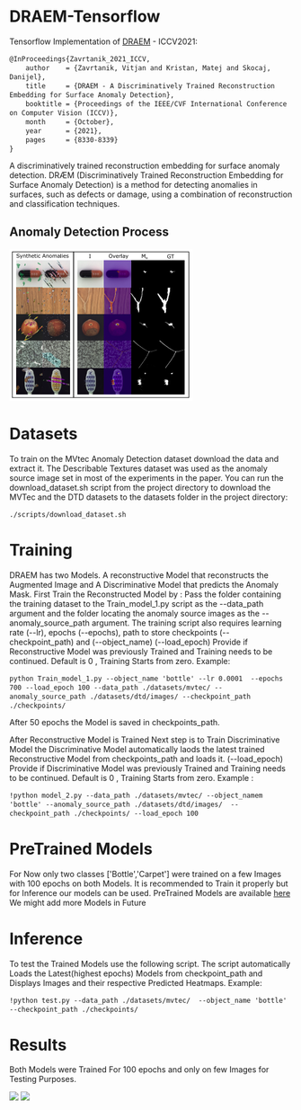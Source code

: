 # DRAEM-Tensorflow
Tensorflow Implementation of [DRAEM](https://openaccess.thecvf.com/content/ICCV2021/papers/Zavrtanik_DRAEM_-_A_Discriminatively_Trained_Reconstruction_Embedding_for_Surface_Anomaly_ICCV_2021_paper.pdf) - ICCV2021:

```
@InProceedings{Zavrtanik_2021_ICCV,
    author    = {Zavrtanik, Vitjan and Kristan, Matej and Skocaj, Danijel},
    title     = {DRAEM - A Discriminatively Trained Reconstruction Embedding for Surface Anomaly Detection},
    booktitle = {Proceedings of the IEEE/CVF International Conference on Computer Vision (ICCV)},
    month     = {October},
    year      = {2021},
    pages     = {8330-8339}
}
```

A discriminatively trained reconstruction embedding for surface anomaly detection.
DRÆM (Discriminatively Trained Reconstruction Embedding for Surface Anomaly Detection) is a method for detecting anomalies in surfaces, 
such as defects or damage, using a combination of reconstruction and classification techniques.
## Anomaly Detection Process
![](https://github.com/farazBhatti/DRAEM-Tensoflow/blob/main/images/result.png)

# Datasets
To train on the MVtec Anomaly Detection dataset download the data and extract it. The Describable Textures dataset was used as the anomaly source image set in most of the experiments in the paper. You can run the download_dataset.sh script from the project directory to download the MVTec and the DTD datasets to the datasets folder in the project directory:
```
./scripts/download_dataset.sh

```

# Training
DRAEM has two Models. A reconstructive Model that reconstructs the Augmented Image and A Discriminative Model that predicts the Anomaly Mask.
First Train the Reconstructed Model by :
Pass the folder containing the training dataset to the Train_model_1.py script as the --data_path argument and the folder locating the anomaly source images as the --anomaly_source_path argument. The training script also requires learning rate (--lr), epochs (--epochs), path to store checkpoints (--checkpoint_path) and (--object_name) (--load_epoch)  Provide if Reconstructive Model was previously Trained and Training needs to be continued. Default is 0 , Training Starts from zero.
Example:

```
python Train_model_1.py --object_name 'bottle' --lr 0.0001  --epochs 700 --load_epoch 100 --data_path ./datasets/mvtec/ --anomaly_source_path ./datasets/dtd/images/ --checkpoint_path ./checkpoints/ 
```
 After 50 epochs the Model is saved in checkpoints_path.
 
 After Reconstructive Model is Trained Next step is to Train Discriminative Model the Discriminative Model automatically laods the latest trained Reconstructive Model from checkpoints_path and loads it.
 (--load_epoch) Provide if Discriminative Model was previously Trained and Training needs to be continued. Default is 0 , Training Starts from zero.
 Example :
 
 ```
 !python model_2.py --data_path ./datasets/mvtec/ --object_namem 'bottle' --anomaly_source_path ./datasets/dtd/images/  --checkpoint_path ./checkpoints/ --load_epoch 100
 ```
 
 # PreTrained Models
 
 For Now only two classes ['Bottle','Carpet'] were trained on a few Images with 100 epochs on both Models. It is recommended to Train it properly but for Inference
 our models can be used.
 PreTrained Models are available [here](https://drive.google.com/file/d/1jP52vmQCJ27jfHNieZD3Bc56vm0Gb9wc/view?usp=share_link)
 We might add more Models in Future
 
 
 # Inference 
 To test the Trained Models use the following script. The script automatically Loads the Latest(highest epochs) Models from checkpoint_path and Displays Images and their respective Predicted Heatmaps.
 Example:
 
  ```
!python test.py --data_path ./datasets/mvtec/  --object_name 'bottle'  --checkpoint_path ./checkpoints/
 ```
 
 # Results
 Both Models were Trained For 100 epochs and only on few Images for Testing Purposes.
 
 ![](https://github.com/hamzakhalil798/DRAEM-Tensoflow/blob/main/images/result_1.PNG)
 ![](https://github.com/hamzakhalil798/DRAEM-Tensoflow/blob/main/images/result_2.PNG)
 
